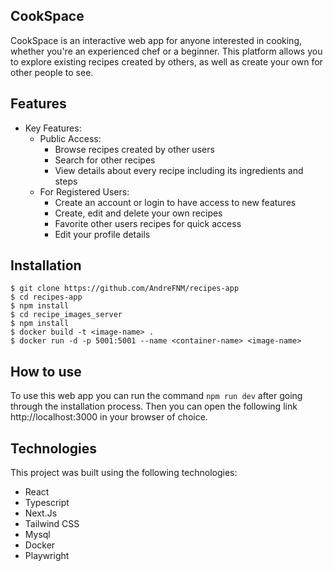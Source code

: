 ## CookSpace 
CookSpace is an interactive web app for anyone interested in cooking, whether you're an experienced chef or a beginner. This platform allows you to explore existing recipes created by others, as well as create your own for other people to see.

## Features
* Key Features:
  * Public Access:
    * Browse recipes created by other users
    * Search for other recipes
    * View details about every recipe including its ingredients and steps
  * For Registered Users:
    * Create an account or login to have access to new features
    * Create, edit and delete your own recipes
    * Favorite other users recipes for quick access
    * Edit your profile details
## Installation
    $ git clone https://github.com/AndreFNM/recipes-app
    $ cd recipes-app
    $ npm install
    $ cd recipe_images_server
    $ npm install
    $ docker build -t <image-name> .
    $ docker run -d -p 5001:5001 --name <container-name> <image-name>


## How to use
To use this web app you can run the command ```npm run dev``` after going through the installation process. Then you can open the following link http://localhost:3000 in your browser of choice.

## Technologies
This project was built using the following technologies:
* React
* Typescript
* Next.Js
* Tailwind CSS
* Mysql
* Docker 
* Playwright
